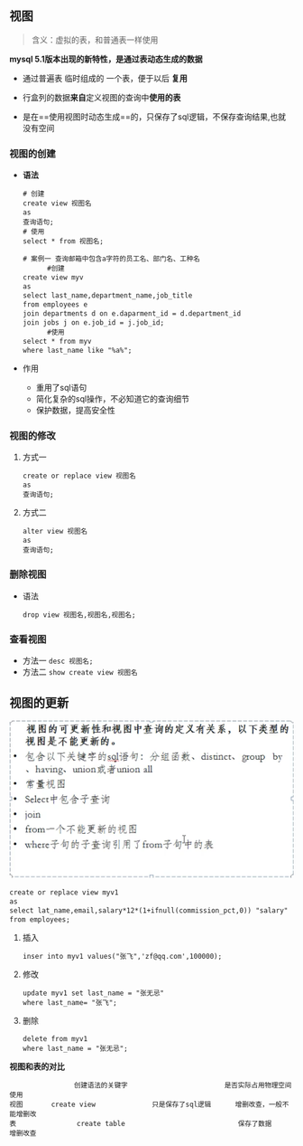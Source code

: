 ## 视图

> 含义：虚拟的表，和普通表一样使用

**mysql 5.1版本出现的新特性，是通过表动态生成的数据**

- 通过普遍表 临时组成的 一个表，便于以后 **复用**

- 行盒列的数据**来自**定义视图的查询中**使用的表**
- 是在==使用视图时动态生成==的，只保存了sql逻辑，不保存查询结果,也就没有空间

### 视图的创建

- **语法**

  ```mysql
  # 创建
  create view 视图名
  as
  查询语句;
  # 使用
  select * from 视图名;
  ```

  ```mysql
  # 案例一 查询邮箱中包含a字符的员工名、部门名、工种名
  		#创建
  create view myv
  as
  select last_name,department_name,job_title
  from employees e
  join departments d on e.daparment_id = d.department_id
  join jobs j on e.job_id = j.job_id;
  		#使用
  select * from myv
  where last_name like "%a%";
  ```

- 作用

  - 重用了sql语句
  - 简化复杂的sql操作，不必知道它的查询细节
  - 保护数据，提高安全性

### 视图的修改

1. 方式一

   ```mysql
   create or replace view 视图名
   as
   查询语句;
   ```

2. 方式二

   ```mysql
   alter view 视图名
   as
   查询语句;
   ```

### 删除视图

- 语法

  ```mysql
  drop view 视图名,视图名,视图名;
  ```

### 查看视图

- 方法一 `desc 视图名;`
- 方法二 `show create view 视图名`

## 视图的更新

![image-20200503141059258](image-20200503141059258.png)

```mysql
create or replace view myv1
as
select lat_name,email,salary*12*(1+ifnull(commission_pct,0)) "salary"
from employees;
```

1. 插入

   ```mysql
   inser into myv1 values("张飞",'zf@qq.com',100000);
   ```

2. 修改

   ```mysql
   update myv1 set last_name = "张无忌"
   where last_name= "张飞";
   ```

3. 删除

   ```mysql
   delete from myv1
   where last_name = "张无忌";
   ```

**视图和表的对比**

```mysql
				创建语法的关键字						是否实际占用物理空间 		  	使用
视图		 create view              只是保存了sql逻辑	  增删改查，一般不能增删改
表				create table							保存了数据					    增删改查
```

